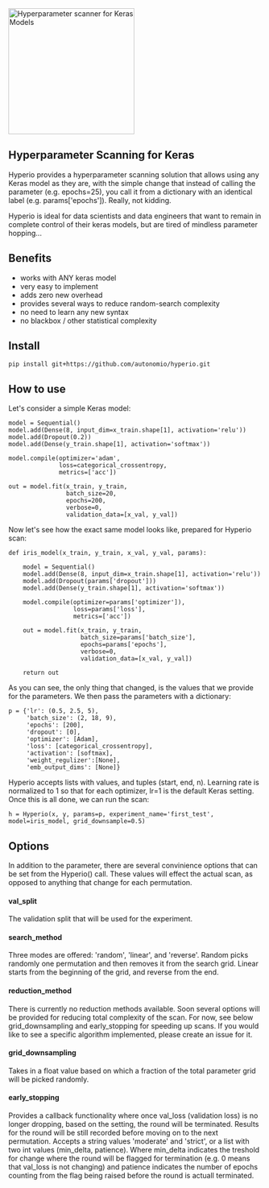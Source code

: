 <img alt='Hyperparameter scanner for Keras Models' src='https://raw.githubusercontent.com/autonomio/hyperio/master/logo.png' width=250px>

## Hyperparameter Scanning for Keras 

Hyperio provides a hyperparameter scanning solution that allows using any Keras model as they are, with the simple change that instead of calling the parameter (e.g. epochs=25), you call it from a dictionary with an identical label (e.g. params['epochs']). Really, not kidding. 

Hyperio is ideal for data scientists and data engineers that want to remain in complete control of their keras models, but are tired of mindless parameter hopping...

## Benefits 

- works with ANY keras model
- very easy to implement
- adds zero new overhead 
- provides several ways to reduce random-search complexity
- no need to learn any new syntax
- no blackbox / other statistical complexity

## Install

    pip install git+https://github.com/autonomio/hyperio.git

## How to use

Let's consider a simple Keras model: 

    model = Sequential()
    model.add(Dense(8, input_dim=x_train.shape[1], activation='relu'))
    model.add(Dropout(0.2))
    model.add(Dense(y_train.shape[1], activation='softmax'))

    model.compile(optimizer='adam',
                  loss=categorical_crossentropy,
                  metrics=['acc'])

    out = model.fit(x_train, y_train,
                    batch_size=20,
                    epochs=200,
                    verbose=0,
                    validation_data=[x_val, y_val])

Now let's see how the exact same model looks like, prepared for Hyperio scan:

	def iris_model(x_train, y_train, x_val, y_val, params):

	    model = Sequential()
	    model.add(Dense(8, input_dim=x_train.shape[1], activation='relu'))
	    model.add(Dropout(params['dropout']))
	    model.add(Dense(y_train.shape[1], activation='softmax'))

	    model.compile(optimizer=params['optimizer']),
	                  loss=params['loss'],
	                  metrics=['acc'])

	    out = model.fit(x_train, y_train,
	                    batch_size=params['batch_size'],
	                    epochs=params['epochs'],
	                    verbose=0,
	                    validation_data=[x_val, y_val])
	    
	    return out

As you can see, the only thing that changed, is the values that we provide for the parameters. We then pass the parameters with a dictionary: 

	p = {'lr': (0.5, 2.5, 5),
	     'batch_size': (2, 18, 9),
	     'epochs': [200],
	     'dropout': [0],
	     'optimizer': [Adam],
	     'loss': [categorical_crossentropy],
	     'activation': [softmax],
	     'weight_regulizer':[None],
	     'emb_output_dims': [None]}

Hyperio accepts lists with values, and tuples (start, end, n). Learning rate is normalized to 1 so that for each optimizer, lr=1 is the default Keras setting. Once this is all done, we can run the scan: 

	h = Hyperio(x, y, params=p, experiment_name='first_test', model=iris_model, grid_downsample=0.5)

## Options

In addition to the parameter, there are several convinience options that can be set from the Hyperio() call. These values will effect the actual scan, as opposed to anything that change for each permutation.

#### val_split

The validation split that will be used for the experiment. 

#### search_method 

Three modes are offered: 'random', 'linear', and 'reverse'. Random picks randomly one permutation and then removes it from the search grid. Linear starts from the beginning of the grid, and reverse from the end. 

#### reduction_method 

There is currently no reduction methods available. Soon several options will be provided for reducing total complexity of the scan. For now, see below grid_downsampling and early_stopping for speeding up scans. If you would like to see a specific algorithm implemented, please create an issue for it. 

#### grid_downsampling

Takes in a float value based on which a fraction of the total parameter grid will be picked randomly. 

#### early_stopping 

Provides a callback functionality where once val_loss (validation loss) is no longer dropping, based on the setting, the round will be terminated. Results for the round will be still recorded before moving on to the next permutation. Accepts a string values 'moderate' and 'strict', or a list with two int values (min_delta, patience). Where min_delta indicates the treshold for change where the round will be flagged for termination (e.g. 0 means that val_loss is not changing) and patience indicates the number of epochs counting from the flag being raised before the round is actuall terminated. 

